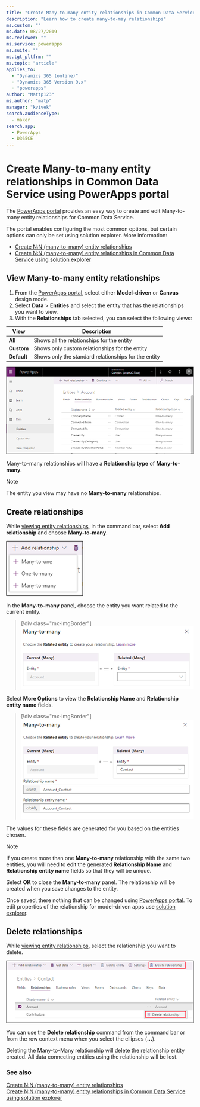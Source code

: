 ```yaml
---
title: "Create Many-to-many entity relationships in Common Data Service using PowerApps portal | MicrosoftDocs"
description: "Learn how to create many-to-may relationships"
ms.custom: ""
ms.date: 08/27/2019
ms.reviewer: ""
ms.service: powerapps
ms.suite: ""
ms.tgt_pltfrm: ""
ms.topic: "article"
applies_to: 
  - "Dynamics 365 (online)"
  - "Dynamics 365 Version 9.x"
  - "powerapps"
author: "Mattp123"
ms.author: "matp"
manager: "kvivek"
search.audienceType: 
  - maker
search.app: 
  - PowerApps
  - D365CE
---
```


# Create Many-to-many entity relationships in Common Data Service using PowerApps portal

The [PowerApps portal](https://make.powerapps.com/?utm_source=padocs&utm_medium=linkinadoc&utm_campaign=referralsfromdoc) provides an easy way to create and edit Many-to-many entity relationships for Common Data Service.

The portal enables configuring the most common options, but certain options can only be set using solution explorer. More information: 
- [Create N:N (many-to-many) entity relationships](create-edit-nn-relationships.md)
- [Create N:N (many-to-many) entity relationships in Common Data Service using solution explorer](create-edit-nn-relationships-solution-explorer.md)

## View Many-to-many entity relationships

1. From the [PowerApps portal](https://make.powerapps.com/?utm_source=padocs&utm_medium=linkinadoc&utm_campaign=referralsfromdoc), select either **Model-driven** or **Canvas** design mode.
2. Select **Data** > **Entities** and select the entity that has the relationships you want to view.
3. With the **Relationships** tab selected, you can select the following views: 

 |View|Description|
 |--|--|
 |**All**| Shows all the relationships for the entity|
 |**Custom**|Shows only custom relationships for the entity|
 |**Default**|Shows only the standard relationships for the entity|

![Account entity relationships](media/view-account-relationships-portal.png)

Many-to-many relationships will have a **Relationship type** of **Many-to-many**.

> [!NOTE]
> The entity you view may have no **Many-to-many** relationships.

## Create relationships

While [viewing entity relationships](#view-many-to-many-entity-relationships), in the command bar, select **Add relationship** and choose **Many-to-many**.

![Select type of relationship](media/add-relationship-menu-portal.png)

In the **Many-to-many** panel, choose the entity you want related to the current entity.

> [!div class="mx-imgBorder"] 
> ![Many-to-many panel with account entity selected](media/many-to-many-panel-1.png)

Select **More Options** to view the **Relationship Name** and **Relationship entity name** fields.

> [!div class="mx-imgBorder"] 
> ![Many-to-many panel with More Options selected](media/many-to-many-panel-2.png)

The values for these fields are generated for you based on the entities chosen.

> [!NOTE]
> If you create more than one **Many-to-many** relationship with the same two entities, you will need to edit the generated **Relationship Name** and **Relationship entity name** fields so that they will be unique.

Select **OK** to close the **Many-to-many** panel. The relationship will be created when you save changes to the entity. 

Once saved, there nothing that can be changed using [PowerApps portal](https://make.powerapps.com/?utm_source=padocs&utm_medium=linkinadoc&utm_campaign=referralsfromdoc). To edit properties of the relationship for model-driven apps use [solution explorer](create-edit-nn-relationships-solution-explorer.md).

## Delete relationships

While [viewing entity relationships](#view-many-to-many-entity-relationships), select the relationship you want to delete.

![Delete entity relationship](media/delete-entity-relationship-portal.png)

You can use the **Delete relationship** command from the command bar or from the row context menu when you select the ellipses (**...**).

Deleting the Many-to-Many relationship will delete the relationship entity created. All data connecting entities using the relationship will be lost.

### See also

[Create N:N (many-to-many) entity relationships](create-edit-nn-relationships.md)<br />
[Create N:N (many-to-many) entity relationships in Common Data Service using solution explorer](create-edit-nn-relationships-solution-explorer.md)
